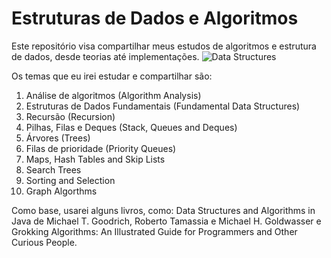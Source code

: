 # **Estruturas de Dados e Algoritmos**

Este repositório visa compartilhar meus estudos de algoritmos e estrutura de dados, desde teorias até implementações.
![Data Structures](https://res.cloudinary.com/practicaldev/image/fetch/s--rjxO02ux--/c_imagga_scale,f_auto,fl_progressive,h_420,q_auto,w_1000/https://dev-to-uploads.s3.amazonaws.com/uploads/articles/w4qxi1gsnhuey77654qj.png)

Os temas que eu irei estudar e compartilhar são:
1. Análise de algoritmos (Algorithm Analysis)
2. Estruturas de Dados Fundamentais (Fundamental Data Structures)
3. Recursão (Recursion)
4. Pilhas, Filas e Deques (Stack, Queues and Deques)
5. Árvores (Trees)
6. Filas de prioridade (Priority Queues)
7. Maps, Hash Tables and Skip Lists
8. Search Trees 
9. Sorting and Selection
10. Graph Algorthms

Como base, usarei alguns livros, como: Data Structures and Algorithms in Java de Michael T. Goodrich, Roberto Tamassia e Michael H. Goldwasser e Grokking Algorithms: An Illustrated Guide for Programmers and Other Curious People.
